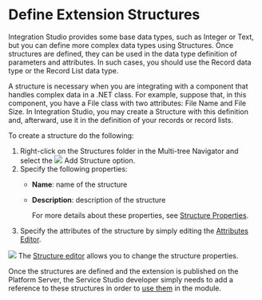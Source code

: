 # Define Extension Structures

Integration Studio provides some base data types, such as Integer or Text, but you can define more complex data types using Structures. Once structures are defined, they can be used in the data type definition of parameters and attributes. In such cases, you should use the Record data type or the Record List data type.

A structure is necessary when you are integrating with a component that handles complex data in a .NET class. For example, suppose that, in this component, you have a File class with two attributes: File Name and File Size. In Integration Studio, you may create a Structure with this definition and, afterward, use it in the definition of your records or record lists.

To create a structure do the following:

1. Right-click on the Structures folder in the Multi-tree Navigator and select the ![](../../../../.gitbook/assets/structure.gif) Add Structure option.
2. Specify the following properties:
   * **Name**: name of the structure
   * **Description**: description of the structure

     For more details about these properties, see [Structure Properties](https://github.com/danielmarquespt/docs-product/tree/e7ea3f444d5129dab245c69ab72ae091554bc4fb/src/ref/integration-studio/element-property/structure.md%3E).
3. Specify the attributes of the structure by simply editing the [Attributes Editor](https://github.com/danielmarquespt/docs-product/tree/e7ea3f444d5129dab245c69ab72ae091554bc4fb/src/ref/integration-studio/editor/attributes.md%3E).

![](../../../../.gitbook/assets/tip%20%287%29.gif) The [Structure editor](https://github.com/danielmarquespt/docs-product/tree/e7ea3f444d5129dab245c69ab72ae091554bc4fb/src/ref/integration-studio/editor/structure.md%3E) allows you to change the structure properties.

Once the structures are defined and the extension is published on the Platform Server, the Service Studio developer simply needs to add a reference to these structures in order to [use them](https://github.com/danielmarquespt/docs-product/tree/e7ea3f444d5129dab245c69ab72ae091554bc4fb/src/extensibility-and-integration/integration-studio/extension-life-cycle/extension-use.md%3E) in the module.

